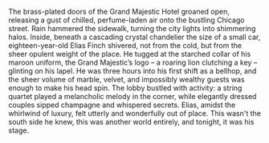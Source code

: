 The brass-plated doors of the Grand Majestic Hotel groaned open, releasing a gust of chilled, perfume-laden air onto the bustling Chicago street. Rain hammered the sidewalk, turning the city lights into shimmering halos.  Inside, beneath a cascading crystal chandelier the size of a small car, eighteen-year-old Elias Finch shivered, not from the cold, but from the sheer opulent weight of the place. He tugged at the starched collar of his maroon uniform, the Grand Majestic’s logo – a roaring lion clutching a key – glinting on his lapel. He was three hours into his first shift as a bellhop, and the sheer volume of marble, velvet, and impossibly wealthy guests was enough to make his head spin. The lobby bustled with activity: a string quartet played a melancholic melody in the corner, while elegantly dressed couples sipped champagne and whispered secrets. Elias, amidst the whirlwind of luxury, felt utterly and wonderfully out of place. This wasn't the south side he knew, this was another world entirely, and tonight, it was his stage.
